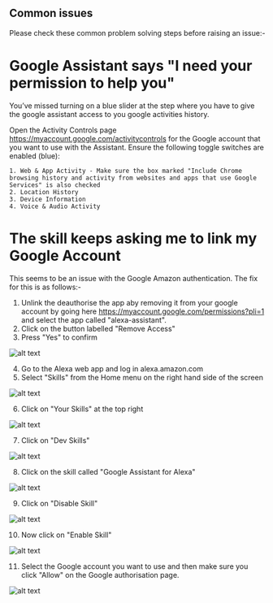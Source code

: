 ## Common issues

Please check these common problem solving steps before raising an issue:-

# Google Assistant says  "I need your permission to help you"

You’ve missed turning on a blue slider at the step where you have to give the google assistant access to you google activities history. 

Open the Activity Controls page https://myaccount.google.com/activitycontrols for the Google account that you want to use with the Assistant. Ensure the following toggle switches are enabled (blue):

    1. Web & App Activity - Make sure the box marked "Include Chrome browsing history and activity from websites and apps that use Google Services" is also checked 
    2. Location History
    3. Device Information
    4. Voice & Audio Activity

# The skill keeps asking me to link my Google Account

This seems to be an issue with the Google Amazon authentication. The fix for this is as follows:-

1. Unlink the deauthorise the app aby removing it from your google account by going here https://myaccount.google.com/permissions?pli=1 and select the app called "alexa-assistant".
2. Click on the button labelled "Remove Access"
3. Press "Yes" to confirm

![alt text](screenshots/app_remove.jpeg)

4. Go to the Alexa web app and log in alexa.amazon.com
5. Select "Skills" from the Home menu on the right hand side of the screen

![alt text](screenshots/home_skills.jpg)

6. Click on "Your Skills" at the top right

![alt text](screenshots/your_skills.jpg)

7. Click on "Dev Skills"

![alt text](screenshots/dev_skills.jpg)

8. Click on the skill called "Google Assistant for Alexa"

![alt text](screenshots/assistant_skill.jpg)

9. Click on "Disable Skill"

![alt text](screenshots/disable_skill.jpg)

10.  Now click on "Enable Skill"

![alt text](screenshots/enable_skill.jpg)

11. Select the Google account you want to use and then make sure you click "Allow" on the Google authorisation page. 

![alt text](screenshots/authorise.jpeg)

